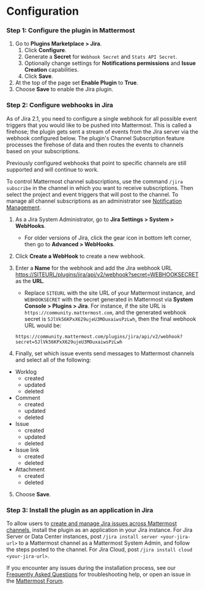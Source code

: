 # Configuration

### Step 1: Configure the plugin in Mattermost

1. Go to **Plugins Marketplace > Jira**.
   1. Click **Configure**.
   2. Generate a **Secret** for `Webhook Secret` and `Stats API Secret`.
   3. Optionally change settings for **Notifications permissions** and **Issue Creation** capabilities.
   4. Click **Save**.
2. At the top of the page set **Enable Plugin** to **True**.
3. Choose **Save** to enable the Jira plugin.

### Step 2: Configure webhooks in Jira

As of Jira 2.1, you need to configure a single webhook for all possible event triggers that you would like to be pushed into Mattermost. This is called a firehose; the plugin gets sent a stream of events from the Jira server via the webhook configured below. The plugin's Channel Subscription feature processes the firehose of data and then routes the events to channels based on your subscriptions.

Previously configured webhooks that point to specific channels are still supported and will continue to work.

To control Mattermost channel subscriptions, use the command `/jira subscribe` in the channel in which you want to receive subscriptions. Then select the project and event triggers that will post to the channel. To manage all channel subscriptions as an administrator see [Notification Management](../admininstrator-guide/notification-management.md).

1. As a Jira System Administrator, go to **Jira Settings > System > WebHooks**.
   * For older versions of Jira, click the gear icon in bottom left corner, then go to **Advanced > WebHooks**.
2. Click **Create a WebHook** to create a new webhook. 
3. Enter a **Name** for the webhook and add the Jira webhook URL [https://SITEURL/plugins/jira/api/v2/webhook?secret=WEBHOOKSECRET](https://SITEURL/plugins/jira/api/v2/webhook?secret=WEBHOOKSECRET) as the **URL**.

   * Replace `SITEURL` with the site URL of your Mattermost instance, and `WEBHOOKSECRET` with the secret generated in Mattermost via **System Console > Plugins > Jira**. For instance, if the site URL is `https://community.mattermost.com`, and the generated webhook secret is `5JlVk56KPxX629ujeU3MOuxaiwsPzLwh`, then the final webhook URL would be:

   ```text
   https://community.mattermost.com/plugins/jira/api/v2/webhook?secret=5JlVk56KPxX629ujeU3MOuxaiwsPzLwh
   ```

3. Finally, set which issue events send messages to Mattermost channels and select all of the following:
* Worklog
   * created
   * updated
   * deleted
* Comment
   * created
   * updated
   * deleted
* Issue
   * created
   * updated
   * deleted
* Issue link
   * created
   * deleted
* Attachment
   * created
   * deleted

5. Choose **Save**.

### Step 3: Install the plugin as an application in Jira

To allow users to [create and manage Jira issues across Mattermost channels](../end-user-guide/using-jira-commands.md), install the plugin as an application in your Jira instance. For Jira Server or Data Center instances, post `/jira install server <your-jira-url>` to a Mattermost channel as a Mattermost System Admin, and follow the steps posted to the channel. For Jira Cloud, post `/jira install cloud <your-jira-url>`.

If you encounter any issues during the installation process, see our [Frequently Asked Questions]() for troubleshooting help, or open an issue in the [Mattermost Forum](http://forum.mattermost.org).
